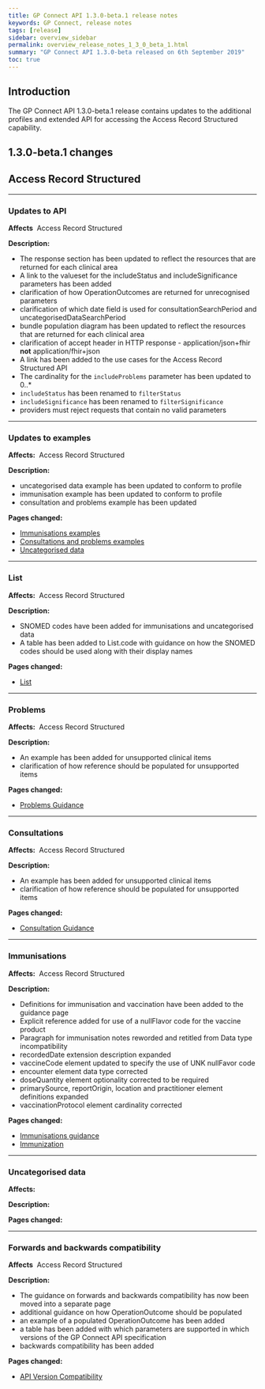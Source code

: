 ```yaml
---
title: GP Connect API 1.3.0-beta.1 release notes
keywords: GP Connect, release notes
tags: [release]
sidebar: overview_sidebar
permalink: overview_release_notes_1_3_0_beta_1.html
summary: "GP Connect API 1.3.0-beta released on 6th September 2019"
toc: true
---
```


## Introduction ##

The GP Connect API 1.3.0-beta.1 release contains updates to the additional profiles and extended API for accessing the Access Record Structured capability.


## 1.3.0-beta.1 changes ##

## Access Record Structured ##

---

### Updates to API ###

**Affects**&nbsp; Access Record Structured

**Description:**

- The response section has been updated to reflect the resources that are returned for each clinical area
- A link to the valueset for the includeStatus and includeSignificance parameters has been added
- clarification of how OperationOutcomes are returned for unrecognised parameters
- clarification of which date field is used for consultationSearchPeriod and uncategorisedDataSearchPeriod
- bundle population diagram has been updated to reflect the resources that are returned for each clinical area
- clarification of accept header in HTTP response - application/json+fhir **not** application/fhir+json
- A link has been added to the use cases for the Access Record Structured API
- The cardinality for the `includeProblems` parameter has been updated to 0..*
- `includeStatus` has been renamed to `filterStatus`
- `includeSignificance` has been renamed to `filterSignificance`
- providers must reject requests that contain no valid parameters

---

### Updates to examples ###

**Affects:**&nbsp; Access Record Structured

**Description:**
- uncategorised data example has been updated to conform to profile
- immunisation example has been updated to conform to profile
- consultation and problems example has been updated

**Pages changed:**
- [Immunisations examples](accessrecord_structured_development_fhir_examples_immunizations.html)
- [Consultations and problems examples](accessrecord_structured_development_fhir_examples_consultations.html)
- [Uncategorised data](accessrecord_structured_development_fhir_examples_uncategorised.html)
---

### List ###

**Affects:**&nbsp; Access Record Structured

**Description:**
- SNOMED codes have been added for immunisations and uncategorised data
- A table has been added to List.code with guidance on how the SNOMED codes should be used along with their display names

**Pages changed:**
- [List](accessrecord_structured_development_list.html)

---

### Problems ###

**Affects:**&nbsp; Access Record Structured

**Description:**
- An example has been added for unsupported clinical items
- clarification of how reference should be populated for unsupported items

**Pages changed:**
- [Problems Guidance](accessrecord_structured_development_problems_guidance.html)

---

### Consultations ###

**Affects:**&nbsp; Access Record Structured

**Description:**
- An example has been added for unsupported clinical items
- clarification of how reference should be populated for unsupported items

**Pages changed:**
- [Consultation Guidance](accessrecord_structured_development_consultation_guidance.html)

---

### Immunisations ###

**Affects:**&nbsp; Access Record Structured

**Description:**
- Definitions for immunisation and vaccination have been added to the guidance page
- Explicit reference added for use of a nullFlavor code for the vaccine product
- Paragraph for immunisation notes reworded and retitled from Data type incompatibility
- recordedDate extension description expanded
- vaccineCode element updated to specify the use of UNK nullFavor code
- encounter element data type corrected
- doseQuantity element optionality corrected to be required
- primarySource, reportOrigin, location and practitioner element definitions expanded
- vaccinationProtocol element cardinality corrected

**Pages changed:**
- [Immunisations guidance](accessrecord_structured_development_immunization_guidance.html)
- [Immunization](accessrecord_structured_development_immunization.html)

---

### Uncategorised data ###

**Affects:**&nbsp;

**Description:**

**Pages changed:**

---

### Forwards and backwards compatibility ###

**Affects**&nbsp; Access Record Structured

**Description:**

- The guidance on forwards and backwards compatibility has now been moved into a separate page
- additional guidance on how OperationOutcome should be populated
- an example of a populated OperationOutcome has been added
- a table has been added with which parameters are supported in which versions of the GP Connect API specification
- backwards compatibility has been added

**Pages changed:**

- [API Version Compatibility](accessrecord_structured_development_version_compatibility.html)
